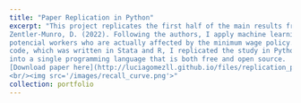 ```yaml
---
title: "Paper Replication in Python"
excerpt: "This project replicates the first half of the main results from Cengiz, D., Dube, A., Lindner, A., &
Zentler-Munro, D. (2022). Following the authors, I apply machine learning methods to identify the
potencial workers who are actually affected by the minimum wage policy. In contrast to the original
code, which was written in Stata and R, I replicated the study in Python, streamlining all the code
into a single programming language that is both free and open source.
[Download paper here](http://luciagomezll.github.io/files/replication_paper.pdf)
<br/><img src='/images/recall_curve.png'>"
collection: portfolio
---
```

